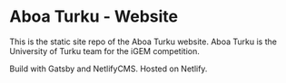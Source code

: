 # Aboa Turku - Website

This is the static site repo of the Aboa Turku website. Aboa Turku is the University of Turku team for the iGEM competition.

Build with Gatsby and NetlifyCMS. Hosted on Netlify.